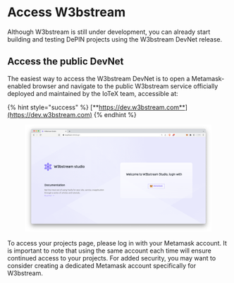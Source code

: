 # Access W3bstream

Although W3bstream is still under development, you can already start building and testing DePIN projects using the W3bstream DevNet release.&#x20;

## Access the public DevNet

The easiest way to access the W3bstream DevNet is to open a Metamask-enabled browser and navigate to the public W3bstream service officially deployed and maintained by the IoTeX team, accessible at:

{% hint style="success" %}
[**https://dev.w3bstream.com**](https://dev.w3bstream.com)
{% endhint %}

<figure><img src="../.gitbook/assets/image (1).png" alt=""><figcaption></figcaption></figure>

To access your projects page, please log in with your Metamask account. It is important to note that using the same account each time will ensure continued access to your projects. For added security, you may want to consider creating a dedicated Metamask account specifically for W3bstream.
